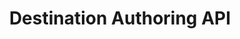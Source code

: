 ---
title: Destination Authoring API
description: Author a destination in the Experience Platform catalog
openAPISpec: https://raw.githubusercontent.com/vgiurgiu/experience-platform-apis/PLAT-101319-destination-sdk-to-adobeio/src/swagger-specs/destination-authoring.yaml
--- 
